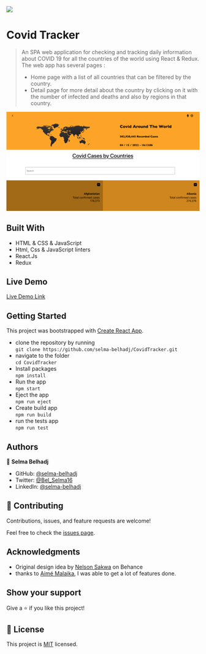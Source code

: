 ![](https://img.shields.io/badge/Microverse-blueviolet)

# Covid Tracker


> An SPA web application for checking and tracking daily information about COVID 19 for all the countries of the world using React & Redux. The web app has several pages :
>- Home page with a list of all countries that can be filtered by the country.
>- Detail page for more detail about the country by clicking on it with the number of infected and deaths and also by regions in that country.

![screencapture](./src/images/ScreenshotCovid19.png)

## Built With
- HTML & CSS & JavaScript
- Html, Css & JavaScript linters
- React.Js
- Redux

## Live Demo 

[Live Demo Link](https://selmab-covidtracker.netlify.app)


## Getting Started

This project was bootstrapped with [Create React App](https://github.com/facebook/create-react-app).


- clone the repository by running\
    `git clone https://github.com/selma-belhadj/CovidTracker.git`
- navigate to the folder\
    `cd CovidTracker`
- Install packages\
    `npm install`
- Run the app\
    `npm start`
- Eject the app\
    `npm run eject`
- Create build app\
    `npm run build`
- run the tests app\
    `npm run test`

## Authors

👤 **Selma Belhadj**

- GitHub: [@selma-belhadj](https://github.com/selma-belhadj)
- Twitter: [@Bel_Selma16](https://twitter.com/Bel_Selma16)
- LinkedIn: [@selma-belhadj](https://www.linkedin.com/in/selma-belhadj/)


## 🤝 Contributing

Contributions, issues, and feature requests are welcome!

Feel free to check the [issues page](../../issues/).


## Acknowledgments

- Original design idea by [Nelson Sakwa](https://www.behance.net/gallery/31579789/Ballhead-App-%28Free-PSDs%29) on Behance
- thanks to [Aimé Malaika](https://github.com/aimemalaika), I was able to get a lot of features done.

## Show your support

Give a ⭐️ if you like this project!

## 📝  License
This project is [MIT](./MIT.md) licensed.
